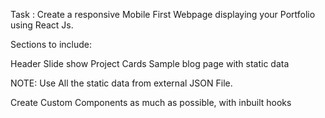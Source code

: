 Task : Create a responsive Mobile First Webpage displaying your Portfolio using React Js.

Sections to include:

Header Slide show
Project Cards
Sample blog page with static data
 
NOTE: Use All the static data from external JSON File.

Create Custom Components as much as possible, with inbuilt hooks
